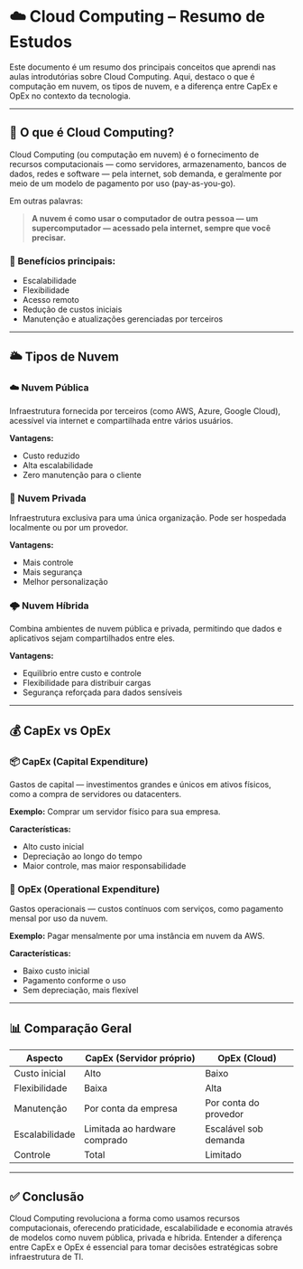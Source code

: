 # ☁️ Cloud Computing – Resumo de Estudos

Este documento é um resumo dos principais conceitos que aprendi nas aulas introdutórias sobre Cloud Computing. Aqui, destaco o que é computação em nuvem, os tipos de nuvem, e a diferença entre CapEx e OpEx no contexto da tecnologia.

---

## 📌 O que é Cloud Computing?

Cloud Computing (ou computação em nuvem) é o fornecimento de recursos computacionais — como servidores, armazenamento, bancos de dados, redes e software — pela internet, sob demanda, e geralmente por meio de um modelo de pagamento por uso (pay-as-you-go).

Em outras palavras:
> **A nuvem é como usar o computador de outra pessoa — um supercomputador — acessado pela internet, sempre que você precisar.**

### 🔑 Benefícios principais:
- Escalabilidade
- Flexibilidade
- Acesso remoto
- Redução de custos iniciais
- Manutenção e atualizações gerenciadas por terceiros

---

## 🌥️ Tipos de Nuvem

### ☁️ Nuvem Pública
Infraestrutura fornecida por terceiros (como AWS, Azure, Google Cloud), acessível via internet e compartilhada entre vários usuários.

**Vantagens:**
- Custo reduzido
- Alta escalabilidade
- Zero manutenção para o cliente

### 🔐 Nuvem Privada
Infraestrutura exclusiva para uma única organização. Pode ser hospedada localmente ou por um provedor.

**Vantagens:**
- Mais controle
- Mais segurança
- Melhor personalização

### 🌩️ Nuvem Híbrida
Combina ambientes de nuvem pública e privada, permitindo que dados e aplicativos sejam compartilhados entre eles.

**Vantagens:**
- Equilíbrio entre custo e controle
- Flexibilidade para distribuir cargas
- Segurança reforçada para dados sensíveis

---

## 💰 CapEx vs OpEx

### 📦 CapEx (Capital Expenditure)
Gastos de capital — investimentos grandes e únicos em ativos físicos, como a compra de servidores ou datacenters.

**Exemplo:** Comprar um servidor físico para sua empresa.

**Características:**
- Alto custo inicial
- Depreciação ao longo do tempo
- Maior controle, mas maior responsabilidade

### 🔁 OpEx (Operational Expenditure)
Gastos operacionais — custos contínuos com serviços, como pagamento mensal por uso da nuvem.

**Exemplo:** Pagar mensalmente por uma instância em nuvem da AWS.

**Características:**
- Baixo custo inicial
- Pagamento conforme o uso
- Sem depreciação, mais flexível

---

## 📊 Comparação Geral

| Aspecto        | CapEx (Servidor próprio)      | OpEx (Cloud)          |
|----------------|-------------------------------|-----------------------|
| Custo inicial  | Alto                          | Baixo                 |
| Flexibilidade  | Baixa                         | Alta                  |
| Manutenção     | Por conta da empresa          | Por conta do provedor |
| Escalabilidade | Limitada ao hardware comprado | Escalável sob demanda |
| Controle       | Total                         | Limitado              |

---

## ✅ Conclusão

Cloud Computing revoluciona a forma como usamos recursos computacionais, oferecendo praticidade, escalabilidade e economia através de modelos como nuvem pública, privada e híbrida. Entender a diferença entre CapEx e OpEx é essencial para tomar decisões estratégicas sobre infraestrutura de TI.


